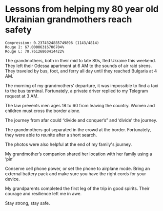 # Lessons from helping my 80 year old Ukrainian grandmothers reach safety

```
Compression: 0.2374324885749896 (1143/4814)
Rouge 2: 67.00006316706704%
Rouge L: 70.76126860414422%
```

The grandmothers, both in their mid to late 80s, fled Ukraine this weekend. They left their Odessa apartment at 6 AM to the sounds of air raid sirens. They traveled by bus, foot, and ferry all day until they reached Bulgaria at 4 AM.

The morning of my grandmothers’ departure, it was impossible to find a taxi to the bus terminal. Fortunately, a private driver replied to my Telegram request at 3 AM.

The law prevents men ages 18 to 60 from leaving the country. Women and children must cross the border alone.

The journey from afar could “divide and conquer’s” and ‘divide’ the journey.

The grandmothers got separated in the crowd at the border. Fortunately, they were able to reunite after a short search.

The photos were also helpful at the end of my family's journey.

My grandmother’s companion shared her location with her family using a ‘pin’

Conserve cell phone power, or set the phone to airplane mode. Bring an external battery pack and make sure you have the right cords for your device.

My grandparents completed the first leg of the trip in good spirits. Their courage and resilience left me in awe.

Stay strong, stay safe.
